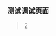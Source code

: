 ### 测试调试页面

> 2

<template>
    <!-- <plat-button type="primary">Click me</plat-button> -->
    <van-button>test van-button</van-button>
</template>

<template>
	<plat-button type="primary">Click me</plat-button>
  <el-button @click="test">测试element组件按需引入 and click</el-button>

<plat-search-item></plat-search-item>

<plat-m-button-back @on-back="test"></plat-m-button-back>
<plat-m-search-bar></plat-m-search-bar>
</template>

<script>
export default {
  data(){
    return {
      content:'test'
    }
  },
  mounted() {
    console.log('test')
    // this.$notice({
    //     title: '提示',
    //     content: this.content,
    //     duration: 3
    // })
  },
  methods: {
    test() {
      this.$notice({
        title:'测试点击toast',content: this.content,duration:5
      })
    }
  }
}
</script>
